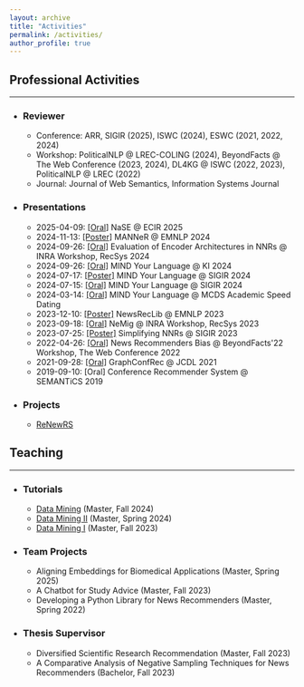 ```yaml
---
layout: archive
title: "Activities"
permalink: /activities/
author_profile: true
---
```


## Professional Activities
--------------------------

* ### Reviewer
  * Conference: ARR, SIGIR (2025), ISWC (2024), ESWC (2021, 2022, 2024)
  * Workshop: PoliticalNLP @ LREC-COLING (2024), BeyondFacts @ The Web Conference (2023, 2024), DL4KG @ ISWC (2022, 2023), PoliticalNLP @ LREC (2022)  
  * Journal: Journal of Web Semantics, Information Systems Journal

* ### Presentations
  * 2025-04-09: [[Oral](https://andreeaiana.github.io/files/09042025_long_ecir.pdf)] NaSE @ ECIR 2025
  * 2024-11-13: [[Poster]](https://andreeaiana.github.io/files/13112014_findings_emnlp.pdf) MANNeR @ EMNLP 2024
  * 2024-09-26: [[Oral]](https://andreeaiana.github.io/files/18102024_workshop_inra.pdf) Evaluation of Encoder Architectures in NNRs @ INRA Workshop, RecSys 2024
  * 2024-09-26: [[Oral]](https://andreeaiana.github.io/files/26092024_extended_abstract_ki.pdf) MIND Your Language @ KI 2024
  * 2024-07-17: [[Poster]](https://andreeaiana.github.io/files/17072024_resource_sigir.pdf) MIND Your Language @ SIGIR 2024
  * 2024-07-15: [[Oral]](https://andreeaiana.github.io/files/15072024_resource_sigir.pdf) MIND Your Language @ SIGIR 2024
  * 2024-03-14: [[Oral]](https://andreeaiana.github.io/files/240314_mcds_academic_speed_dating.pdf) MIND Your Language @ MCDS Academic Speed Dating
  * 2023-12-10: [[Poster]](https://andreeaiana.github.io/files/231210_demo_emnlp.pdf) NewsRecLib @ EMNLP 2023
  * 2023-09-18: [[Oral]](https://andreeaiana.github.io/files/230918_workshop_recsys.pdf) NeMig @ INRA Workshop, RecSys 2023
  * 2023-07-25: [[Poster]](https://andreeaiana.github.io/files/230725_short_sigir.pdf) Simplifying NNRs @ SIGIR 2023
  * 2022-04-26: [[Oral]](https://andreeaiana.github.io/files/220426_workshop_webconf.pdf) News Recommenders Bias @ BeyondFacts'22 Workshop, The Web Conference 2022
  * 2021-09-28: [[Oral]](https://andreeaiana.github.io/files/210928_long_jcdl.pdf) GraphConfRec @ JCDL 2021
  * 2019-09-10: [Oral] Conference Recommender System @ SEMANTiCS 2019


* ### Projects
  * [ReNewRS](https://www.uni-mannheim.de/dws/research/projects/renewrs/)

## Teaching
-----------

* ### Tutorials
  * [Data Mining](https://www.uni-mannheim.de/dws/teaching/course-details/courses-for-master-candidates/ie-500-data-mining/) (Master, Fall 2024)
  * [Data Mining II](https://www.uni-mannheim.de/dws/teaching/course-details/courses-for-master-candidates/ie-672-data-mining-2/) (Master, Spring 2024)
  * [Data Mining I](https://www.uni-mannheim.de/dws/teaching/course-details/courses-for-master-candidates/ie-500-data-mining/) (Master, Fall 2023)
* ### Team Projects
  * Aligning Embeddings for Biomedical Applications (Master, Spring 2025)
  * A Chatbot for Study Advice (Master, Fall 2023)
  * Developing a Python Library for News Recommenders (Master, Spring 2022)
* ### Thesis Supervisor
  * Diversified Scientific Research Recommendation (Master, Fall 2023)
  * A Comparative Analysis of Negative Sampling Techniques for News Recommenders (Bachelor, Fall 2023)

